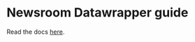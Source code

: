 # Newsroom Datawrapper guide

Read the docs [here](https://reuters-graphics.github.io/newsroom-datawrapper-guide/).
